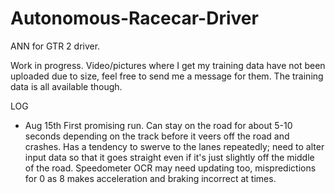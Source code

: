 # Autonomous-Racecar-Driver
ANN for GTR 2 driver.

Work in progress.  Video/pictures where I get my training data have not been uploaded due to size, feel free to send me a message for them.  The training data is all available though.

LOG
- Aug 15th
First promising run.  Can stay on the road for about 5-10 seconds depending on the track before it veers off the road and crashes.  Has a tendency to swerve to the lanes repeatedly; need to alter input data so that it goes straight even if it's just slightly off the middle of the road.  Speedometer OCR may need updating too, mispredictions for 0 as 8 makes acceleration and braking incorrect at times.
